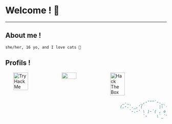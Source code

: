# Welcome ! 💜
---
## About me !
```
she/her, 16 yo, and I love cats 💖
```

## Profils !

<div style="display : flex; width : 100%; justify-content: center;">
  <img style="width : 30%" src="https://tryhackme-badges.s3.amazonaws.com/n3k0girl.png" alt="TryHackMe">
  <img style="width : 30%" src="https://discord.c99.nl/widget/theme-3/210620200234647552.png">
  <img style="width : 30%" src="http://www.hackthebox.eu/badge/image/530691" alt="Hack The Box">
</div>

```markdown
                                                   _._     _,-'""`-._
                                                  (,-.`._,'(       |\`-/|
                                                      `-.-' \ )-`( , o o)
                                                            `-    \`_`"'-
```
